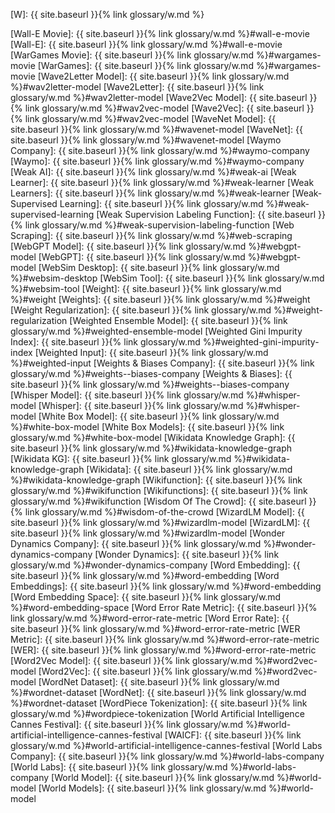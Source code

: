 [W]: {{ site.baseurl }}{% link glossary/w.md %}

[Wall-E Movie]: {{ site.baseurl }}{% link glossary/w.md %}#wall-e-movie
[Wall-E]: {{ site.baseurl }}{% link glossary/w.md %}#wall-e-movie
[WarGames Movie]: {{ site.baseurl }}{% link glossary/w.md %}#wargames-movie
[WarGames]: {{ site.baseurl }}{% link glossary/w.md %}#wargames-movie
[Wave2Letter Model]: {{ site.baseurl }}{% link glossary/w.md %}#wav2letter-model
[Wave2Letter]: {{ site.baseurl }}{% link glossary/w.md %}#wav2letter-model
[Wave2Vec Model]: {{ site.baseurl }}{% link glossary/w.md %}#wav2vec-model
[Wave2Vec]: {{ site.baseurl }}{% link glossary/w.md %}#wav2vec-model
[WaveNet Model]: {{ site.baseurl }}{% link glossary/w.md %}#wavenet-model
[WaveNet]: {{ site.baseurl }}{% link glossary/w.md %}#wavenet-model
[Waymo Company]: {{ site.baseurl }}{% link glossary/w.md %}#waymo-company
[Waymo]: {{ site.baseurl }}{% link glossary/w.md %}#waymo-company
[Weak AI]: {{ site.baseurl }}{% link glossary/w.md %}#weak-ai
[Weak Learner]: {{ site.baseurl }}{% link glossary/w.md %}#weak-learner
[Weak Learners]: {{ site.baseurl }}{% link glossary/w.md %}#weak-learner
[Weak-Supervised Learning]: {{ site.baseurl }}{% link glossary/w.md %}#weak-supervised-learning
[Weak Supervision Labeling Function]: {{ site.baseurl }}{% link glossary/w.md %}#weak-supervision-labeling-function
[Web Scraping]: {{ site.baseurl }}{% link glossary/w.md %}#web-scraping
[WebGPT Model]: {{ site.baseurl }}{% link glossary/w.md %}#webgpt-model
[WebGPT]: {{ site.baseurl }}{% link glossary/w.md %}#webgpt-model
[WebSim Desktop]: {{ site.baseurl }}{% link glossary/w.md %}#websim-desktop
[WebSim Tool]: {{ site.baseurl }}{% link glossary/w.md %}#websim-tool
[Weight]: {{ site.baseurl }}{% link glossary/w.md %}#weight
[Weights]: {{ site.baseurl }}{% link glossary/w.md %}#weight
[Weight Regularization]: {{ site.baseurl }}{% link glossary/w.md %}#weight-regularization
[Weighted Ensemble Model]: {{ site.baseurl }}{% link glossary/w.md %}#weighted-ensemble-model
[Weighted Gini Impurity Index]: {{ site.baseurl }}{% link glossary/w.md %}#weighted-gini-impurity-index
[Weighted Input]: {{ site.baseurl }}{% link glossary/w.md %}#weighted-input
[Weights & Biases Company]: {{ site.baseurl }}{% link glossary/w.md %}#weights--biases-company
[Weights & Biases]: {{ site.baseurl }}{% link glossary/w.md %}#weights--biases-company
[Whisper Model]: {{ site.baseurl }}{% link glossary/w.md %}#whisper-model
[Whisper]: {{ site.baseurl }}{% link glossary/w.md %}#whisper-model
[White Box Model]: {{ site.baseurl }}{% link glossary/w.md %}#white-box-model
[White Box Models]: {{ site.baseurl }}{% link glossary/w.md %}#white-box-model
[Wikidata Knowledge Graph]: {{ site.baseurl }}{% link glossary/w.md %}#wikidata-knowledge-graph
[Wikidata KG]: {{ site.baseurl }}{% link glossary/w.md %}#wikidata-knowledge-graph
[Wikidata]: {{ site.baseurl }}{% link glossary/w.md %}#wikidata-knowledge-graph
[Wikifunction]: {{ site.baseurl }}{% link glossary/w.md %}#wikifunction
[Wikifunctions]: {{ site.baseurl }}{% link glossary/w.md %}#wikifunction
[Wisdom Of The Crowd]: {{ site.baseurl }}{% link glossary/w.md %}#wisdom-of-the-crowd
[WizardLM Model]: {{ site.baseurl }}{% link glossary/w.md %}#wizardlm-model
[WizardLM]: {{ site.baseurl }}{% link glossary/w.md %}#wizardlm-model
[Wonder Dynamics Company]: {{ site.baseurl }}{% link glossary/w.md %}#wonder-dynamics-company
[Wonder Dynamics]: {{ site.baseurl }}{% link glossary/w.md %}#wonder-dynamics-company
[Word Embedding]: {{ site.baseurl }}{% link glossary/w.md %}#word-embedding
[Word Embeddings]: {{ site.baseurl }}{% link glossary/w.md %}#word-embedding
[Word Embedding Space]: {{ site.baseurl }}{% link glossary/w.md %}#word-embedding-space
[Word Error Rate Metric]: {{ site.baseurl }}{% link glossary/w.md %}#word-error-rate-metric
[Word Error Rate]: {{ site.baseurl }}{% link glossary/w.md %}#word-error-rate-metric
[WER Metric]: {{ site.baseurl }}{% link glossary/w.md %}#word-error-rate-metric
[WER]: {{ site.baseurl }}{% link glossary/w.md %}#word-error-rate-metric
[Word2Vec Model]: {{ site.baseurl }}{% link glossary/w.md %}#word2vec-model
[Word2Vec]: {{ site.baseurl }}{% link glossary/w.md %}#word2vec-model
[WordNet Dataset]: {{ site.baseurl }}{% link glossary/w.md %}#wordnet-dataset
[WordNet]: {{ site.baseurl }}{% link glossary/w.md %}#wordnet-dataset
[WordPiece Tokenization]: {{ site.baseurl }}{% link glossary/w.md %}#wordpiece-tokenization
[World Artificial Intelligence Cannes Festival]: {{ site.baseurl }}{% link glossary/w.md %}#world-artificial-intelligence-cannes-festival
[WAICF]: {{ site.baseurl }}{% link glossary/w.md %}#world-artificial-intelligence-cannes-festival
[World Labs Company]: {{ site.baseurl }}{% link glossary/w.md %}#world-labs-company
[World Labs]: {{ site.baseurl }}{% link glossary/w.md %}#world-labs-company
[World Model]: {{ site.baseurl }}{% link glossary/w.md %}#world-model
[World Models]: {{ site.baseurl }}{% link glossary/w.md %}#world-model
